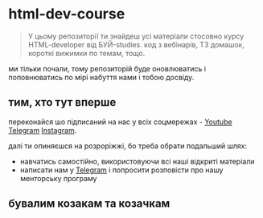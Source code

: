 # html-dev-course

> У цьому репозиторії ти знайдеш усі матеріали стосовно курсу HTML-developer від БУЙ-studies. код з вебінарів, ТЗ домашок, короткі вижимки по темам, тощо.

ми тільки почали, тому репозиторій буде оновлюватись і поповнюватись по мірі набуття нами і тобою досвіду. 

## тим, хто тут вперше
переконайся шо підписаний на нас у всіх соцмережах - [Youtube](https://www.youtube.com/channel/UCqzhlN5tlEXMqCoV83JZHlA) [Telegram](https://t.me/bui_studies) [Instagram](https://www.instagram.com/buistudies/).

далі ти опиняєшся на розроріжжі, бо треба обрати подальший шлях:
* навчатись самостійно, використовуючи всі наші відкриті матеріали
* написати нам у [Telegram](https://t.me/bu_bu_bui) і попросити розповісти про нашу менторську програму

## бувалим козакам та козачкам

